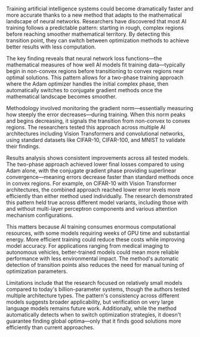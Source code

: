 Training artificial intelligence systems could become dramatically faster and more accurate thanks to a new method that adapts to the mathematical landscape of neural networks. Researchers have discovered that most AI training follows a predictable pattern: starting in rough, complex regions before reaching smoother mathematical territory. By detecting this transition point, they can switch between optimization methods to achieve better results with less computation.

The key finding reveals that neural network loss functions—the mathematical measures of how well AI models fit training data—typically begin in non-convex regions before transitioning to convex regions near optimal solutions. This pattern allows for a two-phase training approach where the Adam optimizer handles the initial complex phase, then automatically switches to conjugate gradient methods once the mathematical landscape becomes smoother.

Methodology involved monitoring the gradient norm—essentially measuring how steeply the error decreases—during training. When this norm peaks and begins decreasing, it signals the transition from non-convex to convex regions. The researchers tested this approach across multiple AI architectures including Vision Transformers and convolutional networks, using standard datasets like CIFAR-10, CIFAR-100, and MNIST to validate their findings.

Results analysis shows consistent improvements across all tested models. The two-phase approach achieved lower final losses compared to using Adam alone, with the conjugate gradient phase providing superlinear convergence—meaning errors decrease faster than standard methods once in convex regions. For example, on CIFAR-10 with Vision Transformer architectures, the combined approach reached lower error levels more efficiently than either method used individually. The research demonstrated this pattern held true across different model variants, including those with and without multi-layer perceptron components and various attention mechanism configurations.

This matters because AI training consumes enormous computational resources, with some models requiring weeks of GPU time and substantial energy. More efficient training could reduce these costs while improving model accuracy. For applications ranging from medical imaging to autonomous vehicles, better-trained models could mean more reliable performance with less environmental impact. The method's automatic detection of transition points also reduces the need for manual tuning of optimization parameters.

Limitations include that the research focused on relatively small models compared to today's billion-parameter systems, though the authors tested multiple architecture types. The pattern's consistency across different models suggests broader applicability, but verification on very large language models remains future work. Additionally, while the method automatically detects when to switch optimization strategies, it doesn't guarantee finding global optima—only that it finds good solutions more efficiently than current approaches.